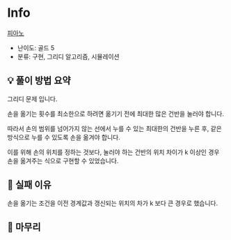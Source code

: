 # Info
[피아노](https://boj.kr/32867)

- 난이도: 골드 5
- 분류: 구현, 그리디 알고리즘, 시뮬레이션

## 💡 풀이 방법 요약

그리디 문제 입니다.

손을 옮기는 횟수를 최소한으로 하려면 옮기기 전에 최대한 많은 건반을 눌러야 합니다.

따라서 손의 범위를 넘어가지 않는 선에서 누를 수 있는 최대한의 건반을 누른 후, 같은 방식으로 누를 수 있도록 손을 옮겨야 합니다.

이를 위해 손의 위치를 정하는 것보다, 눌러야 하는 건반의 위치 차이가 k 이상인 경우 손을 옮겨주는 식으로 구현할 수 있었습니다.

## 👀 실패 이유

손을 옮기는 조건을 이전 경계값과 갱신되는 위치의 차가 k 보다 큰 경우로 했습니다.

## 🙂 마무리
